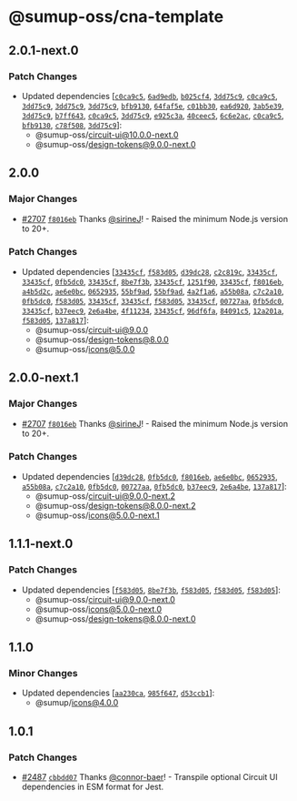 # @sumup-oss/cna-template

## 2.0.1-next.0

### Patch Changes

- Updated dependencies [[`c0ca9c5`](https://github.com/sumup-oss/circuit-ui/commit/c0ca9c5f5170b7afe6acbe9793969bc9a208a591), [`6ad9edb`](https://github.com/sumup-oss/circuit-ui/commit/6ad9edbbdebf89abd26639066687bdb2e87c66cc), [`b025cf4`](https://github.com/sumup-oss/circuit-ui/commit/b025cf4cfa9a1a687623d1d23f3daf0283c0db2c), [`3dd75c9`](https://github.com/sumup-oss/circuit-ui/commit/3dd75c9b647eb80d5043c6cac1cbb0d299654f56), [`c0ca9c5`](https://github.com/sumup-oss/circuit-ui/commit/c0ca9c5f5170b7afe6acbe9793969bc9a208a591), [`3dd75c9`](https://github.com/sumup-oss/circuit-ui/commit/3dd75c9b647eb80d5043c6cac1cbb0d299654f56), [`3dd75c9`](https://github.com/sumup-oss/circuit-ui/commit/3dd75c9b647eb80d5043c6cac1cbb0d299654f56), [`3dd75c9`](https://github.com/sumup-oss/circuit-ui/commit/3dd75c9b647eb80d5043c6cac1cbb0d299654f56), [`bfb9130`](https://github.com/sumup-oss/circuit-ui/commit/bfb9130f684ea965efcb0197b6a4a02d7780f473), [`64faf5e`](https://github.com/sumup-oss/circuit-ui/commit/64faf5e24259baf925f18254e1397f43833bcf78), [`c01bb30`](https://github.com/sumup-oss/circuit-ui/commit/c01bb304a920dffdaa2baf7921d7b793f7a8ebf5), [`ea6d920`](https://github.com/sumup-oss/circuit-ui/commit/ea6d920ae43be4da2701579f56b9fd15cd435c04), [`3ab5e39`](https://github.com/sumup-oss/circuit-ui/commit/3ab5e39cf1153d5879a7ae2842b56ae5bfc5469c), [`3dd75c9`](https://github.com/sumup-oss/circuit-ui/commit/3dd75c9b647eb80d5043c6cac1cbb0d299654f56), [`b7ff643`](https://github.com/sumup-oss/circuit-ui/commit/b7ff643cbb1d190d82a164b5116808546241a528), [`c0ca9c5`](https://github.com/sumup-oss/circuit-ui/commit/c0ca9c5f5170b7afe6acbe9793969bc9a208a591), [`3dd75c9`](https://github.com/sumup-oss/circuit-ui/commit/3dd75c9b647eb80d5043c6cac1cbb0d299654f56), [`e925c3a`](https://github.com/sumup-oss/circuit-ui/commit/e925c3a071a6b6d6412aa94028193907f2198e10), [`40ceec5`](https://github.com/sumup-oss/circuit-ui/commit/40ceec53e12096c16f8089edd5591ecbaa6e277d), [`6c6e2ac`](https://github.com/sumup-oss/circuit-ui/commit/6c6e2ac3bc6dd706a2aa6e51eb27ffdd83e90c94), [`c0ca9c5`](https://github.com/sumup-oss/circuit-ui/commit/c0ca9c5f5170b7afe6acbe9793969bc9a208a591), [`bfb9130`](https://github.com/sumup-oss/circuit-ui/commit/bfb9130f684ea965efcb0197b6a4a02d7780f473), [`c78f508`](https://github.com/sumup-oss/circuit-ui/commit/c78f50828ed0c08c5b2e3ad8e932420cd36ce311), [`3dd75c9`](https://github.com/sumup-oss/circuit-ui/commit/3dd75c9b647eb80d5043c6cac1cbb0d299654f56)]:
  - @sumup-oss/circuit-ui@10.0.0-next.0
  - @sumup-oss/design-tokens@9.0.0-next.0

## 2.0.0

### Major Changes

- [#2707](https://github.com/sumup-oss/circuit-ui/pull/2707) [`f8016eb`](https://github.com/sumup-oss/circuit-ui/commit/f8016ebe246005ed415ed9587ecdb76892e981c6) Thanks [@sirineJ](https://github.com/sirineJ)! - Raised the minimum Node.js version to 20+.

### Patch Changes

- Updated dependencies [[`33435cf`](https://github.com/sumup-oss/circuit-ui/commit/33435cf4a1a393bbb28fd0bcb9d63d8a2a6a5a60), [`f583d05`](https://github.com/sumup-oss/circuit-ui/commit/f583d05d3af6c2ba68268ffb47b4099cecd89796), [`d39dc28`](https://github.com/sumup-oss/circuit-ui/commit/d39dc28267b1c7a6b8040f47d552ec2a03705ea9), [`c2c819c`](https://github.com/sumup-oss/circuit-ui/commit/c2c819c6d3f536f53f62cc2f3887cd2578986cfd), [`33435cf`](https://github.com/sumup-oss/circuit-ui/commit/33435cf4a1a393bbb28fd0bcb9d63d8a2a6a5a60), [`33435cf`](https://github.com/sumup-oss/circuit-ui/commit/33435cf4a1a393bbb28fd0bcb9d63d8a2a6a5a60), [`0fb5dc0`](https://github.com/sumup-oss/circuit-ui/commit/0fb5dc0d68221e0f63103883e6cd14ea801cf161), [`33435cf`](https://github.com/sumup-oss/circuit-ui/commit/33435cf4a1a393bbb28fd0bcb9d63d8a2a6a5a60), [`8be7f3b`](https://github.com/sumup-oss/circuit-ui/commit/8be7f3b36e22135f6f312ea2aa4b582c252eb161), [`33435cf`](https://github.com/sumup-oss/circuit-ui/commit/33435cf4a1a393bbb28fd0bcb9d63d8a2a6a5a60), [`1251f90`](https://github.com/sumup-oss/circuit-ui/commit/1251f90a4befc09a6b62fdd0f57e4e7cb9356b66), [`33435cf`](https://github.com/sumup-oss/circuit-ui/commit/33435cf4a1a393bbb28fd0bcb9d63d8a2a6a5a60), [`f8016eb`](https://github.com/sumup-oss/circuit-ui/commit/f8016ebe246005ed415ed9587ecdb76892e981c6), [`a4b5d2c`](https://github.com/sumup-oss/circuit-ui/commit/a4b5d2c95abd93afe7da3aa877172782f4f52e48), [`ae6e0bc`](https://github.com/sumup-oss/circuit-ui/commit/ae6e0bc1ccdaaf7d11fd8e2403a8c16a58538c97), [`0652935`](https://github.com/sumup-oss/circuit-ui/commit/0652935b0fc6999ac2f6885410fdcbea000b771f), [`55bf9ad`](https://github.com/sumup-oss/circuit-ui/commit/55bf9ad7569f1e1a4c739f4eac8df58ba9987ca2), [`55bf9ad`](https://github.com/sumup-oss/circuit-ui/commit/55bf9ad7569f1e1a4c739f4eac8df58ba9987ca2), [`4a2f1a6`](https://github.com/sumup-oss/circuit-ui/commit/4a2f1a6635c8d818d3774ff16b234141e5875285), [`a55b08a`](https://github.com/sumup-oss/circuit-ui/commit/a55b08af3dd3af982a075942df7009cd4529ca9b), [`c7c2a10`](https://github.com/sumup-oss/circuit-ui/commit/c7c2a108c9b827f87bc9d39de32b31b9d86e5a6b), [`0fb5dc0`](https://github.com/sumup-oss/circuit-ui/commit/0fb5dc0d68221e0f63103883e6cd14ea801cf161), [`f583d05`](https://github.com/sumup-oss/circuit-ui/commit/f583d05d3af6c2ba68268ffb47b4099cecd89796), [`33435cf`](https://github.com/sumup-oss/circuit-ui/commit/33435cf4a1a393bbb28fd0bcb9d63d8a2a6a5a60), [`33435cf`](https://github.com/sumup-oss/circuit-ui/commit/33435cf4a1a393bbb28fd0bcb9d63d8a2a6a5a60), [`f583d05`](https://github.com/sumup-oss/circuit-ui/commit/f583d05d3af6c2ba68268ffb47b4099cecd89796), [`33435cf`](https://github.com/sumup-oss/circuit-ui/commit/33435cf4a1a393bbb28fd0bcb9d63d8a2a6a5a60), [`00727aa`](https://github.com/sumup-oss/circuit-ui/commit/00727aae7976970283c2d658e9668d093ec2334f), [`0fb5dc0`](https://github.com/sumup-oss/circuit-ui/commit/0fb5dc0d68221e0f63103883e6cd14ea801cf161), [`33435cf`](https://github.com/sumup-oss/circuit-ui/commit/33435cf4a1a393bbb28fd0bcb9d63d8a2a6a5a60), [`b37eec9`](https://github.com/sumup-oss/circuit-ui/commit/b37eec9b4cb23cc59f6b89a305dd4b948017d5ec), [`2e6a4be`](https://github.com/sumup-oss/circuit-ui/commit/2e6a4be70035f0fce77dea2073c5f7fbedca0c5a), [`4f11234`](https://github.com/sumup-oss/circuit-ui/commit/4f11234159c1aa25d12d3e7521371d4e1a2bb6b9), [`33435cf`](https://github.com/sumup-oss/circuit-ui/commit/33435cf4a1a393bbb28fd0bcb9d63d8a2a6a5a60), [`96df6fa`](https://github.com/sumup-oss/circuit-ui/commit/96df6fa5830e89a1804e81b2f6eae8a3186a85d2), [`84091c5`](https://github.com/sumup-oss/circuit-ui/commit/84091c5fb2b8f8a1f95a55fc25ab37086a879562), [`12a201a`](https://github.com/sumup-oss/circuit-ui/commit/12a201a2f751e0b44265d12cd46232df14f55ecc), [`f583d05`](https://github.com/sumup-oss/circuit-ui/commit/f583d05d3af6c2ba68268ffb47b4099cecd89796), [`137a817`](https://github.com/sumup-oss/circuit-ui/commit/137a817685a3636e13b62ec5bb65c71f7b06c6bb)]:
  - @sumup-oss/circuit-ui@9.0.0
  - @sumup-oss/design-tokens@8.0.0
  - @sumup-oss/icons@5.0.0

## 2.0.0-next.1

### Major Changes

- [#2707](https://github.com/sumup-oss/circuit-ui/pull/2707) [`f8016eb`](https://github.com/sumup-oss/circuit-ui/commit/f8016ebe246005ed415ed9587ecdb76892e981c6) Thanks [@sirineJ](https://github.com/sirineJ)! - Raised the minimum Node.js version to 20+.

### Patch Changes

- Updated dependencies [[`d39dc28`](https://github.com/sumup-oss/circuit-ui/commit/d39dc28267b1c7a6b8040f47d552ec2a03705ea9), [`0fb5dc0`](https://github.com/sumup-oss/circuit-ui/commit/0fb5dc0d68221e0f63103883e6cd14ea801cf161), [`f8016eb`](https://github.com/sumup-oss/circuit-ui/commit/f8016ebe246005ed415ed9587ecdb76892e981c6), [`ae6e0bc`](https://github.com/sumup-oss/circuit-ui/commit/ae6e0bc1ccdaaf7d11fd8e2403a8c16a58538c97), [`0652935`](https://github.com/sumup-oss/circuit-ui/commit/0652935b0fc6999ac2f6885410fdcbea000b771f), [`a55b08a`](https://github.com/sumup-oss/circuit-ui/commit/a55b08af3dd3af982a075942df7009cd4529ca9b), [`c7c2a10`](https://github.com/sumup-oss/circuit-ui/commit/c7c2a108c9b827f87bc9d39de32b31b9d86e5a6b), [`0fb5dc0`](https://github.com/sumup-oss/circuit-ui/commit/0fb5dc0d68221e0f63103883e6cd14ea801cf161), [`00727aa`](https://github.com/sumup-oss/circuit-ui/commit/00727aae7976970283c2d658e9668d093ec2334f), [`0fb5dc0`](https://github.com/sumup-oss/circuit-ui/commit/0fb5dc0d68221e0f63103883e6cd14ea801cf161), [`b37eec9`](https://github.com/sumup-oss/circuit-ui/commit/b37eec9b4cb23cc59f6b89a305dd4b948017d5ec), [`2e6a4be`](https://github.com/sumup-oss/circuit-ui/commit/2e6a4be70035f0fce77dea2073c5f7fbedca0c5a), [`137a817`](https://github.com/sumup-oss/circuit-ui/commit/137a817685a3636e13b62ec5bb65c71f7b06c6bb)]:
  - @sumup-oss/circuit-ui@9.0.0-next.2
  - @sumup-oss/design-tokens@8.0.0-next.2
  - @sumup-oss/icons@5.0.0-next.1

## 1.1.1-next.0

### Patch Changes

- Updated dependencies [[`f583d05`](https://github.com/sumup-oss/circuit-ui/commit/f583d05d3af6c2ba68268ffb47b4099cecd89796), [`8be7f3b`](https://github.com/sumup-oss/circuit-ui/commit/8be7f3b36e22135f6f312ea2aa4b582c252eb161), [`f583d05`](https://github.com/sumup-oss/circuit-ui/commit/f583d05d3af6c2ba68268ffb47b4099cecd89796), [`f583d05`](https://github.com/sumup-oss/circuit-ui/commit/f583d05d3af6c2ba68268ffb47b4099cecd89796), [`f583d05`](https://github.com/sumup-oss/circuit-ui/commit/f583d05d3af6c2ba68268ffb47b4099cecd89796)]:
  - @sumup-oss/circuit-ui@9.0.0-next.0
  - @sumup-oss/icons@5.0.0-next.0
  - @sumup-oss/design-tokens@8.0.0-next.0

## 1.1.0

### Minor Changes

- Updated dependencies [[`aa230ca`](https://github.com/sumup-oss/circuit-ui/commit/aa230ca545252148c9f1591efcf66b0403bfa43d), [`985f647`](https://github.com/sumup-oss/circuit-ui/commit/985f64789d712dac02a18f6c4975b69f12fb4bb6), [`d53ccb1`](https://github.com/sumup-oss/circuit-ui/commit/d53ccb100806680039ad6d5429a614696efd5c87)]:
  - @sumup/icons@4.0.0

## 1.0.1

### Patch Changes

- [#2487](https://github.com/sumup-oss/circuit-ui/pull/2487) [`cbbdd07`](https://github.com/sumup-oss/circuit-ui/commit/cbbdd07995c72b4e3a0fbb2258862c12f6e652bd) Thanks [@connor-baer](https://github.com/connor-baer)! - Transpile optional Circuit UI dependencies in ESM format for Jest.
